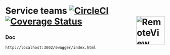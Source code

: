 # Service teams [![CircleCI](https://circleci.com/gh/remoteview/service-teams.svg?style=shield)](https://circleci.com/gh/remoteview/service-teams) [![Coverage Status](https://coveralls.io/repos/github/remoteview/service-teams/badge.svg?branch=master)](https://coveralls.io/github/remoteview/service-teams?branch=master)<img src="https://avatars1.githubusercontent.com/u/39661244?s=400&u=befef0a23e27ced00d8c0c93bc0e41ae9e64cd0b&v=4" alt="RemoteView logo" width="90" height="90" align="right">

### Doc

```http
http://localhost:3002/swagger/index.html
```
